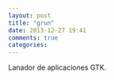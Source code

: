 ```yaml
---
layout: post
title: "grun"
date: 2013-12-27 19:41
comments: true
categories: 
---
```

Lanador de aplicaciones GTK.


